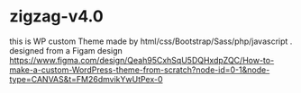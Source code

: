 # zigzag-v4.0
this is WP custom Theme made by html/css/Bootstrap/Sass/php/javascript . designed from a Figam design
https://www.figma.com/design/Qeah95CxhSqU5DQHxdpZQC/How-to-make-a-custom-WordPress-theme-from-scratch?node-id=0-1&node-type=CANVAS&t=FM26dmvikYwUtPex-0

